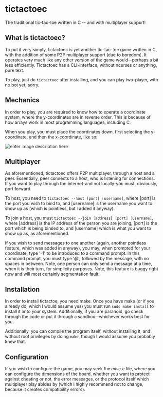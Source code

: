 # tictactoec
The traditional tic-tac-toe written in C -- and with multiplayer support!

## What is tictactoec?
To put it very simply, tictactoec is yet another tic-tac-toe game written in C, with the addition of some P2P multiplayer support (due to boredom). It operates very much like any other version of the game would--perhaps a bit less efficiently. Tictactoec has a CLI-interface, without ncurses or anything, pure text. 

To play, just do `tictactoec` after installing, and you can play two-player, with no bot yet, sorry.

## Mechanics
In order to play, you are required to know how to operate a coordinate system, where the y-coordinates are in reverse order. This is because of how arrays work in most programming languages, including C.

When you play, you must place the coordinates down, first selecting the y-coordinate, and then the x-coordinate, like so: 

![enter image description here](https://i.ibb.co/9vCZj3w/2019-11-18-091406-688x250-scrot.png)


## Multiplayer
As aforementioned, tictactoec offers P2P multiplayer, through a host and a peer. Essentially, peer connects to a host, who is listening for connections. If you want to play through the internet-and not locally-you must, obviously, port forward.

To host, you need to `tictactoec --host [port] [username]`, where [port] is the port you wish to bind to, and [username] is the username you want to show up as (which is pointless, but I added it anyway).

To join a host, you must `tictactoec --join [address] [port] [username]`, where [address] is the IP address of the person you are joining, [port] is the port which is being binded to, and [username] which is what you want to show up as, as aforementioned. 

If you wish to send messages to one another (again, another pointless feature, which was added in anyway), you may, when prompted for your coordinate, type '-1' to be introduced to a command prompt. In this command prompt, you must type '@', followed by the message, with no spaces in between. Note, one person can only send a message at a time, when it is their turn, for simplicity purposes. Note, this feature is buggy right now and will most certainly segmentation fault.


## Installation
In order to install tictactoe, you need make. Once you have make (or if you already do, which I would assume yes) you must run `sudo make install` to install it onto your system. Additionally, if you are paranoid, go check through the code or put it through a sandbox--whichever works best for you.

Additionally, you can compile the program itself, without installing it, and without root privileges by doing `make`, though I would assume you probably knew that.

  ## Configuration
  If you wish to configure the game, you may seek the *misc.c* file, where you can configure the dimensions of the board, whether you want to protect against cheating or not, the error messages, or the protocol itself which multiplayer play abides by (which I highly recommend not to change, because it creates compatibility errors).
